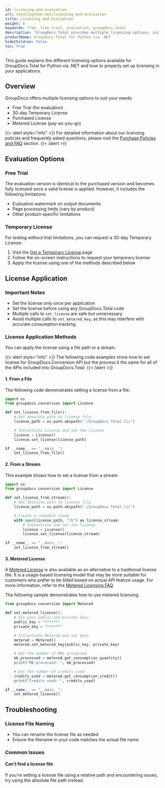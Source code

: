 ```yaml
---
id: licensing-and-evaluation
url: total/python-net/licensing-and-evaluation
title: Licensing and Evaluation
weight: 6
keywords: free, free trial, evaluation, groupdocs.total
description: "GroupDocs.Total provides multiple licensing options, including a Free Trial and a 30-day Temporary License for evaluation."
productName: GroupDocs.Total for Python via .NET
hideChildren: False
toc: True
---
```


This guide explains the different licensing options available for GroupDocs.Total for Python via .NET and how to properly set up licensing in your applications.

## Overview

GroupDocs offers multiple licensing options to suit your needs:
- Free Trial (for evaluation)
- 30-day Temporary License
- Purchased License
- Metered License (pay-as-you-go)

{{< alert style="info" >}}
For detailed information about our licensing policies and frequently asked questions, please visit the [Purchase Policies and FAQ](https://purchase.groupdocs.com/policies/) section.
{{< /alert >}}

## Evaluation Options

### Free Trial

The evaluation version is identical to the purchased version and becomes fully licensed once a valid license is applied. However, it includes the following limitations:
- Evaluation watermark on output documents
- Page processing limits (vary by product)
- Other product-specific limitations

### Temporary License

For testing without trial limitations, you can request a 30-day Temporary License:
1. Visit the [Get a Temporary License](https://purchase.groupdocs.com/temporary-license/) page
2. Follow the on-screen instructions to request your temporary license
3. Apply the license using one of the methods described below

## License Application

### Important Notes

- Set the license only once per application
- Set the license before using any GroupDocs.Total code
- Multiple calls to `set_license` are safe but unnecessary
- Avoid multiple calls to `set_metered_key`, as this may interfere with accurate consumption tracking.

### License Application Methods

You can apply the license using a file path or a stream.

{{< alert style="info" >}}
The following code examples show how to set license for GroupDocs.Conversion API but the process it the same for all of the APIs included into GroupDocs.Total.
{{< /alert >}}

#### 1. From a File

The following code demonstrates setting a license from a file:

```python
import os
from groupdocs.conversion import License

def set_license_from_file():
    # Get absolute path to license file
    license_path = os.path.abspath("./GroupDocs.Total.lic")

    # Instantiate License and set the license
    license = License()
    license.set_license(license_path)

if __name__ == "__main__":
    set_license_from_file()
```

#### 2. From a Stream 

This example shows how to set a license from a stream:

```python
import os
from groupdocs.conversion import License

def set_license_from_stream():
    # Get absolute path to license file
    license_path = os.path.abspath("./GroupDocs.Total.lic")

    # Create a readable steam
    with open(license_path, "rb") as license_stream:
        # Instantiate and set the license
        license = License()
        license.set_license(license_stream)

if __name__ == "__main__":
    set_license_from_stream()
```

#### 3. Metered License

A [Metered License](https://reference.groupdocs.com/conversion/python-net/groupdocs.conversion/metered/) is also available as an alternative to a traditional license file. It is a usage-based licensing model that may be more suitable for customers who prefer to be billed based on actual API feature usage. For more information, refer to the [Metered Licensing FAQ](https://purchase.groupdocs.com/faqs/licensing/metered/).

The following sample demonstrates how to use metered licensing:

```python
from groupdocs.conversion import Metered

def set_metered_license():
    # Set your public and private keys
    public_key = "******" 
    private_key = "******" 

    # Instantiate Metered and set keys
    metered = Metered()
    metered.set_metered_key(public_key, private_key)

    # Get the number of MBs processed
    mb_processed = metered.get_consumption_quantity()
    print("MB processed: ", mb_processed)

    # Get the number of credits used
    credits_used = metered.get_consumption_credit()
    print("Credits used: ", credits_used)

if __name__ == "__main__":
    set_metered_license()
```

## Troubleshooting

### License File Naming
- You can rename the license file as needed
- Ensure the filename in your code matches the actual file name

### Common Issues

#### Can't find a license file

If you're setting a license file using a relative path and encountering issues, try using the absolute file path instead.